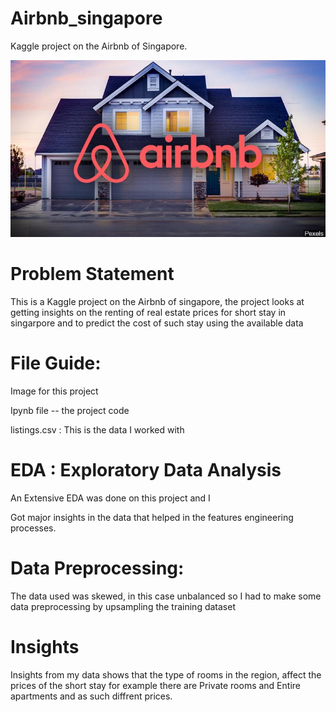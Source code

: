 # Airbnb_singapore

Kaggle project on the Airbnb of Singapore. 

![](airbnb.jpg)

# Problem Statement

This is a Kaggle project on the Airbnb of singapore, the project looks at getting insights on the renting of real estate prices for short stay in singarpore and to predict the cost of such stay using the available data 

# File Guide:
Image for this project

Ipynb file -- the project code

listings.csv : This is the data I worked with 

# EDA : Exploratory Data Analysis

An Extensive EDA was done on this project and I

Got major insights in the data that helped in the features engineering processes. 

# Data Preprocessing:

The data used was skewed, in this case unbalanced so I had to make some data preprocessing by upsampling the training dataset 

# Insights

Insights from my data shows that the type of rooms in the region, affect the prices of the short stay for example there are Private rooms and Entire apartments and as such diffrent prices.
